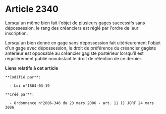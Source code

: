 # Article 2340

Lorsqu'un même bien fait l'objet de plusieurs gages successifs sans dépossession, le rang des créanciers est réglé par
l'ordre de leur inscription.

Lorsqu'un bien donné en gage sans dépossession fait ultérieurement l'objet d'un gage avec dépossession, le droit de
préférence du créancier gagiste antérieur est opposable au créancier gagiste postérieur lorsqu'il est régulièrement publié
nonobstant le droit de rétention de ce dernier.

**Liens relatifs à cet article**

	**Codifié par**:

	  - Loi n°1804-03-19

	**Créé par**:

	  - Ordonnance n°2006-346 du 23 mars 2006 - art. 11 () JORF 24 mars 2006
